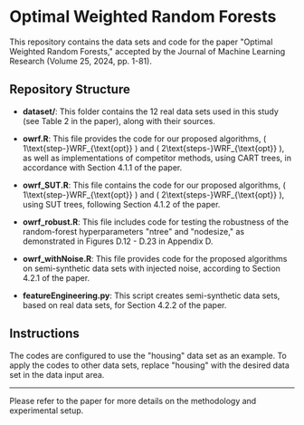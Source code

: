 # Optimal Weighted Random Forests

This repository contains the data sets and code for the paper "Optimal Weighted Random Forests," accepted by the Journal of Machine Learning Research (Volume 25, 2024, pp. 1-81).

## Repository Structure

- **dataset/**: This folder contains the 12 real data sets used in this study (see Table 2 in the paper), along with their sources.
  
- **owrf.R**: This file provides the code for our proposed algorithms, \( 1\text{step-}WRF_{\text{opt}} \) and \( 2\text{steps-}WRF_{\text{opt}} \), as well as implementations of competitor methods, using CART trees, in accordance with Section 4.1.1 of the paper.

- **owrf_SUT.R**: This file contains the code for our proposed algorithms, \( 1\text{step-}WRF_{\text{opt}} \) and \( 2\text{steps-}WRF_{\text{opt}} \), using SUT trees, following Section 4.1.2 of the paper.

- **owrf_robust.R**: This file includes code for testing the robustness of the random-forest hyperparameters "ntree" and "nodesize," as demonstrated in Figures D.12 - D.23 in Appendix D.

- **owrf_withNoise.R**: This file provides code for the proposed algorithms on semi-synthetic data sets with injected noise, according to Section 4.2.1 of the paper.

- **featureEngineering.py**: This script creates semi-synthetic data sets, based on real data sets, for Section 4.2.2 of the paper.

## Instructions

The codes are configured to use the "housing" data set as an example. To apply the codes to other data sets, replace "housing" with the desired data set in the data input area.

---

Please refer to the paper for more details on the methodology and experimental setup.
